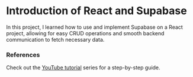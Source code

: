# Introduction of React and Supabase

In this project, I learned how to use and implement Supabase on a React project, allowing for easy CRUD operations and smooth backend communication to fetch necessary data.

### References

Check out the [YouTube tutorial](https://www.youtube.com/playlist?list=PL4cUxeGkcC9hUb6sHthUEwG7r9VDPBMKO) series for a step-by-step guide.
